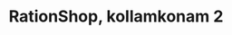 ---
title: "RationShop, kollamkonam 2"
url: /near-vilapishala/rationshop-kollamkonam-2/
shop: Lebensmittel
---